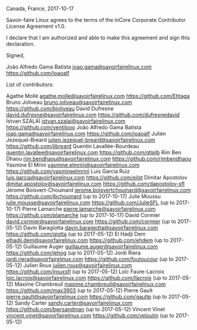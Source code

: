 Canada, France, 2017-10-17

Savoir-faire Linux agrees to the terms of the inCore Corporate Contributor License
Agreement v1.0.

I declare that I am authorized and able to make this agreement and sign this
declaration.

Signed,

João Alfredo Gama Batista joao.gama@savoirfairelinux.com https://github.com/joaoalf

List of contributors:

Agathe Mollé agathe.molle@savoirfairelinux.com https://github.com/Ehtaga
Bruno Joliveau bruno.joliveau@savoirfairelinux.com https://github.com/bjoliveau
David Dufresne david.dufresne@savoirfairelinux.com https://github.com/dufresnedavid
Istvan SZALAÏ istvan.szalai@savoirfairelinux.com https://github.com/ventilooo
João Alfredo Gama Batista joao.gama@savoirfairelinux.com https://github.com/joaoalf
Julien Jezequel-Breard julien.jezequel-breard@savoirfairelinux.com https://github.com/jjbreard
Quentin Lavallée-Bourdeau quentin.lavallee@savoirfairelinux.com https://github.com/qtiplb
Rim Ben Dhaou rim.bendhaou@savoirfairelinux.com https://github.com/rimbendhaou
Yasmine El Mrini yasmine.elmrini@savoirfairelinux.com https://github.com/yasmineelmrini
Luis Garcia Ruiz luis.garcia@savoirfairelinux.com https://github.com/eilst
Dimitar Apostolov dimitar.apostolov@savoirfairelinux.com https://github.com/dapostolov-sfl
Jérome Boisvert-Chouinard jerome.boisvertchouinard@savoirfairelinux.com https://github.com/jbchouinard (up to 2017-10-17)
Julie Moussu julie.mousse@savoirfairelinux.com https://github.com/JulieSFL (up to 2017-10-17)
Pierre Lamarche pierre.lamarche@savoirfairelinux.com https://github.com/plamarche (up to 2017-10-17)
David Cormier david.cormier@savoirfairelinux.com https://github.com/cormier (up to 2017-05-12)
Davin Baragiotta davin.baragiotta@savoirfairelinux.com https://github.com/giotta (up to 2017-05-12)
El Hadji Dem elhadji.dem@savoirfairelinux.com https://github.com/ehdem (up to 2017-05-12)
Guillaume Auger guillaume.auger@savoirfairelinux.com https://github.com/jehog (up to 2017-05-12)
Jordi Riera jordi.riera@savoirfairelinux.com https://github.com/foutoucour (up to 2017-05-12)
Julien Roux julien.roux@savoirfairelinux.com https://github.com/jrouxsfl (up to 2017-05-12)
Loïc Faure-Lacroix loic.lacroix@savoirfairelinux.com https://github.com/llacroix (up to 2017-05-12)
Maxime Chambreuil maxime.chambreuil@savoirfairelinux.com https://github.com/max3903 (up to 2017-05-12)
Pierre Gault pierre.gault@savoirfairelinux.com https://github.com/gaultp (up to 2017-05-12)
Sandy Carter sandy.carter@savoirfairelinux.com https://github.com/bwrsandman (up to 2017-05-12)
Vincent Vinet vincent.vinet@savoirfairelinux.com https://github.com/veloutin (up to 2017-05-12)
